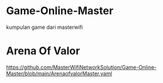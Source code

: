 # Game-Online-Master
kumpulan game dari masterwifi

# Arena Of Valor
https://github.com/MasterWifiNetworkSolution/Game-Online-Master/blob/main/ArenaofvalorMaster.yaml
